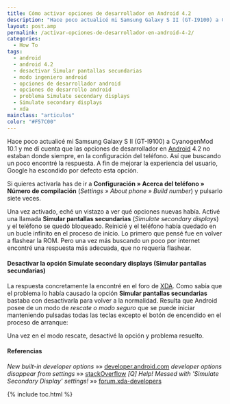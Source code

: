 ```yaml
---
title: Cómo activar opciones de desarrollador en Android 4.2
description: "Hace poco actualicé mi Samsung Galaxy S II (GT-I9100) a CyanogenMod 10.1 y me dí cuenta que las opciones de desarrollador en [Android][1] 4.2 no estaban donde siempre, en la configuración del teléfono. Así que buscando un poco encontré la respuesta. A fin de mejorar la experiencia del usuario, Google ha escondido por defecto esta opción."
layout: post.amp
permalink: /activar-opciones-de-desarrollador-en-android-4-2/
categories:
  - How To
tags:
  - android
  - android 4.2
  - desactivar Simular pantallas secundarias
  - modo ingeniero android
  - opciones de desarrollador android
  - opciones de desarrollo android
  - problema Simulate secondary displays
  - Simulate secondary displays
  - xda
mainclass: "articulos"
color: "#F57C00"
---
```

Hace poco actualicé mi Samsung Galaxy S II (GT-I9100) a CyanogenMod 10.1 y me dí cuenta que las opciones de desarrollador en [Android][1] 4.2 no estaban donde siempre, en la configuración del teléfono. Así que buscando un poco encontré la respuesta. A fin de mejorar la experiencia del usuario, Google ha escondido por defecto esta opción.

<!--ad-->


Si quieres activarla has de ir a **Configuración » Acerca del teléfono » Número de compilación** (*Settings » About phone » Build number*) y pulsarlo siete veces.

Una vez activado, eché un vistazo a ver qué opciones nuevas había. Activé una llamada **Simular pantallas secundarias** (*Simulate secondary displays*) y el teléfono se quedó bloqueado. Reinicié y el teléfono había quedado en un bucle infinito en el proceso de inicio. Lo primero que pensé fue en volver a flashear la ROM. Pero una vez más buscando un poco por internet encontré una respuesta más adecuada, que no requería flashear.

#### Desactivar la opción Simulate secondary displays (Simular pantallas secundarias)

La respuesta concretamente la encontré en el foro de [XDA][2]. Como sabía que el problema lo había causado la opción **Simular pantallas secundarias** bastaba con desactivarla para volver a la normalidad. Resulta que Android posee de un modo de *rescate o modo seguro* que se puede iniciar manteniendo pulsadas todas las teclas excepto el botón de encendido en el proceso de arranque:

<amp-img on="tap:lightbox1" role="button" tabindex="0" layout="responsive" src="/assets/img/2013/03/Screenshot_2013-03-03-13-48-30.png" alt="Safe Mode in Android o Modo rescate en Android" width="480px" height="800px" />

Una vez en el modo rescate, desactivé la opción y problema resuelto.

#### Referencias

*New built-in developer options* »» <a href="http://developer.android.com/about/versions/jelly-bean.html#42-dev-options" target="_blank">developer.android.com</a>
*developer options disappear from settings* »» <a href="http://stackoverflow.com/questions/13558969/developer-options-disappear-from-settings" target="_blank">stackOverflow</a>
*&#091;Q&#93; Help! Messed with 'Simulate Secondary Display' settings!* »» <a href="http://forum.xda-developers.com/showthread.php?t=2076180" target="_blank">forum.xda-developers</a>



 [1]: https://elbauldelprogramador.com/android
 [2]: https://elbauldelprogramador.com/xda

{% include toc.html %}
